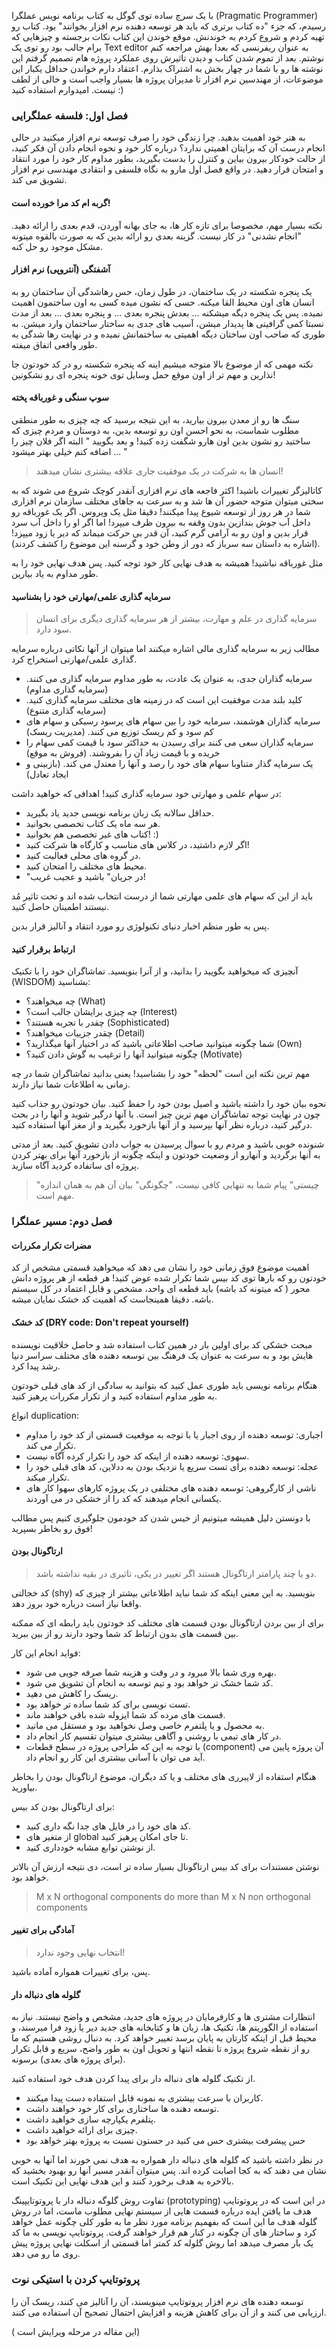 با یک سرچ ساده توی گوگل به کتاب برنامه نویس عملگرا (Pragmatic Programmer) رسیدم، که جزء "ده کتاب برتری که باید هر توسعه دهنده نرم افزار بخوانند" بود. کتاب رو تهیه کردم و شروع کردم به خوندنش. موقع خوندن این کتاب نکات برجسته و چیزهایی که برام جالب بود رو توی یک Text editor به عنوان ریفرنسی که بعدا بهش مراجعه کنم نوشتم. بعد از تموم شدن کتاب و دیدن تاثیرش روی عملکرد پروژه هام تصمیم گرفتم این نوشته ها رو با شما در چهار بخش به اشتراک بذارم. اعتقاد دارم خواندن حداقل یکبار این موضوعات، از مهندسین نرم افزار تا مدیران پروژه ها بسیار واجب است و خالی از لطف نیست. امیدوارم استفاده کنید :)

### فصل اول: فلسفه عملگرایی

به هنر خود اهمیت بدهید. چرا زندگی خود را صرف توسعه نرم افزار میکنید در حالی انجام درست آن که برایتان اهمیتی ندارد؟ درباره کار خود و نحوه انجام دادن آن فکر کنید، از حالت خودکار بیرون بیاین و کنترل را بدست بگیرید، بطور مداوم کار خود را مورد انتقاد و امتحان قرار دهید. در واقع فصل اول مارو به نگاه فلسفی و انتقادی مهندسی نرم افزار تشویق می کند.

#### گربه ام کد مرا خورده است!

نکته بسیار مهم، مخصوصا برای تازه کار ها، به جای بهانه آوردن، قدم بعدی را ارائه دهید. "انجام نشدنی" در کار نیست. گزینه بعدی رو ارائه بدین که به صورت بالقوه میتونه مشکل موجود رو حل کنه.

#### آشفتگی (آنتروپی) نرم افزار

یک پنجره شکسته در یک ساختمان، در طول زمان، حس رهاشدگی آن ساختمان رو به انسان های اون محیط القا میکنه. حسی که نشون میده کسی به اون ساختمون اهمیت نمیده. پس یک پنجره دیگه میشکنه ... بعدش پنجره بعدی ... و پنجره بعدی ... بعد از مدت نسبتا کمی گرافیتی ها پدیدار میشن، آسیب های جدی به ساختار ساختمان وارد میشن. به طوری که صاحب اون ساختان دیگه اهمیتی به ساختمانش نمیده و در نهایت رها شدگی به طور واقعی اتفاق میفته.

نکته مهمی که از موضوع بالا متوجه میشیم اینه که پنجره شکسته رو در کد خودتون جا نذارین و مهم تر از اون موقع حمل وسایل توی خونه پنجره ای رو نشکونین!

#### سوپ سنگی و غورباقه پخته

سنگ ها رو از معدن بیرون بیارید، به این نتیجه برسید که چه چیزی به طور منطقی مطلوب شماست، به نحو احسن اون رو توسعه بدین، به دوستان و مردم چیزی که ساختید رو نشون بدین اون هارو شگفت زده کنید! و بعد بگویید " البته اگر فلان چیز را اضافه کنم خیلی بهتر میشود ... "

> انسان ها به شرکت در یک موفقیت جاری علاقه بیشتری نشان میدهند!

کاتالیزگر تغییرات باشید! اکثر فاجعه های نرم افزاری آنقدر کوچک شروع می شوند که به سختی میتوان متوجه حضور آن ها شد و به سرعت به جاهای مختلف سازمان نرم افزاری شما در هر روز از توسعه شیوع پیدا میکنند! دقیقا مثل یک ویروس. اگر یک غورباقه رو داخل آب جوش بندازین بدون وقفه به بیرون ظرف میپرد! اما اگر او را داخل آب سرد قرار بدین و اون رو به آرامی گرم کنید، آن قدر بی حرکت میماند که دیر یا زود میپزد! (اشاره به داستان سه سرباز که دور از وطن خود و گرسنه این موضوع را کشف کردند).

مثل غورباقه نباشید! همیشه به هدف نهایی کار خود توجه کنید. پس هدف نهایی خود را به طور مداوم به یاد بیارین.

#### سرمایه گذاری علمی/مهارتی خود را بشناسید

> سرمایه گذاری در علم و مهارت، بیشتر از هر سرمایه گذاری دیگری برای انسان سود دارد.

مطالب زیر به سرمایه گذاری مالی اشاره میکنند اما میتوان از آنها نکاتی درباره سرمایه گذاری علمی/مهارتی استخراج کرد.

- سرمایه گذاران جدی، به عنوان یک عادت، به طور مداوم سرمایه گذاری می کنند. (سرمایه گذاری مداوم)
- کلید بلند مدت موفقیت این است که در زمینه های مختلف سرمایه گذاری کنید. (سرمایه گذاری متنوع)
- سرمایه گذاران هوشمند، سرمایه خود را بین سهام های پرسود رسیکی و سهام های کم سود و کم ریسک توزیع می کنند. (مدیریت ریسک)
- سرمایه گذاران سعی می کنند برای رسیدن به حداکثر سود با قیمت کمی سهام را خریده و با قیمت زیاد آن را بفروشند. (فروش به موقع)
- یک سرمایه گذار متناوبا سهام های خود را رصد و آنها را معتدل می کند. (بازبینی و ایجاد تعادل)

در سهام علمی و مهارتی خود سرمایه گذاری کنید! اهدافی که خواهید داشت:

- حداقل سالانه یک زبان برنامه نویسی جدید یاد بگیرید.
- هر سه ماه یک کتاب تخصصی بخوانید.
- کتاب های غیر تخصصی هم بخوانید! :)
- اگر لازم داشتید، در کلاس های مناسب و کارگاه ها شرکت کنید!
- در گروه های محلی فعالیت کنید.
- محیط های مختلف را امتحان کنید.
- "در جریان" باشید و عجیب غریب!

باید از این که سهام های علمی مهارتی شما از درست انتخاب شده اند و تحت تاثیر مُد نیستند اطمینان حاصل کنید.

پس به طور منظم اخبار دنیای تکنولوژی رو مورد انتقاد و آنالیز قرار بدین.

#### ارتباط برقرار کنید

آنچیزی که میخواهید بگویید را بدانید، و از آنرا بنویسید. تماشاگران خود را با تکنیک (WISDOM) بشناسید:

- چه میخواهند؟ (What)
- چه چیزی برایشان جالب است؟ (Interest)
- چقدر با تجربه هستند؟ (Sophisticated)
- چقدر جزییات میخواهند؟ (Detail)
- شما چگونه میتوانید صاحب اطلاعاتی باشید که در اختیار آنها میگذارید؟ (Own)
- چگونه میتوانید آنها را ترغیب به گوش دادن کنید؟ (Motivate)

مهم ترین نکته این است "لحظه" خود را بشناسید! یعنی بدانید تماشاگران شما در چه زمانی به اطلاعات شما نیاز دارند.

نحوه بیان خود را داشته باشید و اصیل بودن خود را حفظ کنید. بیان خودتون رو جذاب کنید چون در نهایت توجه تماشاگران مهم ترین چیز است. با آنها درگیر شوید و آنها را در بحث درگیر کنید، درباره نظر آنها بپرسید و از آنها بازخورد بگیرید و از مغز آنها استفاده کنید.

شنونده خوبی باشید و مردم رو با سوال پرسیدن به جواب دادن تشویق کنید. بعد از مدتی به آنها برگردید و آنهارو از وضعیت خودتون و اینکه چگونه از بازخورد آنها برای بهتر کردن پروژه ای ساتفاده کردید آگاه سازید.

> "چیستی" پیام شما به تنهایی کافی نیست، "چگونگی" بیان آن هم به همان اندازه مهم است.

### فصل دوم: مسیر عملگرا

#### مضرات تکرار مکررات

اهمیت موضوع فوق زمانی خود را نشان می دهد که میخواهید قسمتی مشخص از کد خودتون رو که بارها توی کد بیس شما تکرار شده عوض کنید! هر قطعه از هر پروژه دانش محور ( که میتونه کد باشه) باید قطعه ای واحد، مشخص و قابل اعتماد در کل سیستم باشه. دقیقا همینجاست که اهمیت کد خشک نمایان میشه.

#### کد خشک (DRY code: Don't repeat yourself)

مبحث خشکی کد برای اولین بار در همین کتاب استفاده شد و حاصل خلاقیت نویسنده هایش بود و به سرعت به عنوان یک فرهنگ بین توسعه دهنده های مختلف سراسر دنیا رشد پیدا کرد.

هنگام برنامه نویسی باید طوری عمل کنید که بتوانید به سادگی از کد های قبلی خودتون به طور مداوم استفاده کنید و از تکرار مکررات پرهیز کنید.

انواع duplication:

- اجباری: توسعه دهنده از روی اجبار یا با توجه به موقعیت قسمتی از کد خود را مداوم تکرار می کند.
- سهوی: توسعه دهنده از اینکه کد خود را تکرار کرده آگاه نیست.
- عجله: توسعه دهنده برای تست سریع یا نزدیک بودن به ددلاین، کد های قبلی خود را تکرار میکند.
- ناشی از کارگروهی: توسعه دهنده های مختلفی در یک پروژه کارهای سهوا کار های یکسانی انجام میدهند که کد را از خشکی در می آوردند.

با دونستن دلیل همیشه میتونیم از خیس شدن کد خودمون جلوگیری کنیم پس مطالب فوق رو بخاطر بسپرید!

#### ارتاگونال بودن

> دو یا چند پارامتر ارتاگونال هستند اگر تغییر در یکی، تاثیری در بقیه نداشته باشد.

کد خجالتی (shy) بنویسید. به این معنی اینکه کد شما نباید اطلاعاتی بیشتر از چیزی که واقعا نیاز است درباره خود بروز دهد.

برای از بین بردن ارتاگونال بودن قسمت های مختلف کد خودتون باید رابطه ای که ممکنه بین قسمت های بدون ارتباط کد شما وجود دارند رو از بین ببرید.

فواید انجام این کار:

- بهره وری شما بالا میرود و در وقت و هزینه شما صرفه جویی می شود.
- کد شما خشک تر خواهد بود و تیم توسعه به انجام آن تشویق می شود.
- ریسک را کاهش می دهید.
- تست نویسی برای کد شما ساده تر خواهد بود.
- قسمت های مرده کد شما ایزوله شده باقی خواهند ماند.
- به محصول و یا پلتفرم خاصی وصل نخواهید بود و مستقل می مانید.
- در کار های تیمی با روشنی و آگاهی بیشتری میتوان تقسیم کار انجام داد.
- با توجه به این که طراحی پروژه در سطح قطعات (component) آن پروژه پایین می آید می توان با آسانی بیشتری این کار رو انجام داد.

هنگام استفاده از لایبرری های مختلف و یا کد دیگران، موضوع ارتاگونال بودن را بخاطر بیاورید.

برای ارتاگونال بودن کد بیس:

- کد های خود را در فایل های جدا نگه داری کنید.
- از متغیر های global تا جای امکان پرهیز کنید.
- از نوشتن توابع مشابه خودداری کنید.

نوشتن مستندات برای کد بیس ارتاگونال بسیار ساده تر است، دی نتیجه ارزش آن بالاتر خواهد بود.

> M x N orthogonal components do more than M x N non orthogonal components

#### آمادگی برای تغییر

> انتخاب نهایی وجود ندارد!

پس، برای تغییرات همواره آماده باشید.

#### گلوله های دنباله دار

انتظارات مشتری ها و کارفرمایان در پروژه های جدید، مشخص و واضح نیستند. نیاز به استفاده از الگوریتم ها، تکنیک ها، زبان ها و کتابخانه های جدید دیر یا زود فرا میرسند، و محیط قبل از اینکه کارتان به پایان برسد تغییر خواهد کرد. به دنبال روشی هستیم که ما رو از نقطه شروع پروژه تا نقطه انتها و تحویل اون به طور واضح، سریع و قابل تکرار (برای پروژه های بعدی) برسونه.

از تکنیک گلوله های دنباله دار برای پیدا کردن هدف خود استفاده کنید.

- کاربران با سرعت بیشتری به نمونه قابل استفاده دست پیدا میکنند.
- توسعه دهنده ها ساختاری برای کار خود خواهند داشت.
- پتلفرم یکپارچه سازی خواهید داشت.
- چیزی برای ارائه خواهید داشت.
- حس پیشرفت بیشتری حس می کنید در حستون نسبت به پروژه بهتر خواهد بود

در نظر داشته باشید که گلوله های دنباله دار همواره به هدف نمی خورند اما آنها به خوبی نشان می دهند که به کجا اصابت کرده اند. پس میتوان آنقدر مسیر آنها رو بهبود بخشید که بالاخره به هدف برخورد کنند و این هدف نهایی این تکنیک است.

تفاوت روش گلوگه دنباله دار با پروتوتایپینگ (prototyping) در این است که در پروتوتایپ هدف ما یافتن ایده درباره قسمت هایی از سیستم نهایی مطلوب ماست، اما در روش گلوله هدف ما این است که بفهمیم برنامه مورد نظر ما به طور کلی چگونه عمل خواهد کرد و ساختار های آن چگونه در کنار هم قرار خواهند گرفت. پروتوتایپ نویسی به ما کد یک بار مصرف میدهد اما روش گلوله کد کمتر اما قسمتی از اسکلت نهایی پروژه پیش روی ما رو می دهد.

### پروتوتایپ کردن با استیکی نوت

توسعه دهنده های نرم افزار پروتوتایپ مینویسند، آن را آنالیز می کنند، ریسک آن را ارزیابی می کنند و از آن برای کاهش هزینه و افزایش احتمال تصحیح آن استفاده می کنند.

( این مقاله در مرحله ویرایش است)